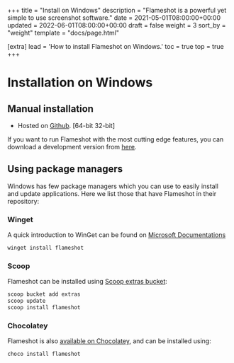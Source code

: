 +++
title = "Install on Windows"
description = "Flameshot is a powerful yet simple to use screenshot software."
date = 2021-05-01T08:00:00+00:00
updated = 2022-06-01T08:00:00+00:00
draft = false
weight = 3
sort_by = "weight"
template = "docs/page.html"

[extra]
lead = 'How to install Flameshot on Windows.'
toc = true
top = true
+++


# Installation on Windows

## Manual installation
- Hosted on [Github](https://github.com/flameshot-org/flameshot/releases). [64-bit 32-bit]

If you want to run Flameshot with the most cutting edge features, you can download a development version from [here](../development-build).


## Using package managers

Windows has few package managers which you can use to easily install and update applications.
Here we list those that have Flameshot in their repository:

### Winget

A quick introduction to WinGet can be found on [Microsoft Documentations](https://docs.microsoft.com/en-us/windows/package-manager/winget/)

```powershell
winget install flameshot
```

### Scoop

Flameshot can be installed using [Scoop extras bucket](https://scoop.sh/#/apps?q=flameshot&s=0&d=1&o=true):

```powershell
scoop bucket add extras
scoop update
scoop install flameshot
```

### Chocolatey

Flameshot is also [available on Chocolatey](https://community.chocolatey.org/packages/flameshot), and can be installed using: 

```powershell
choco install flameshot
```
